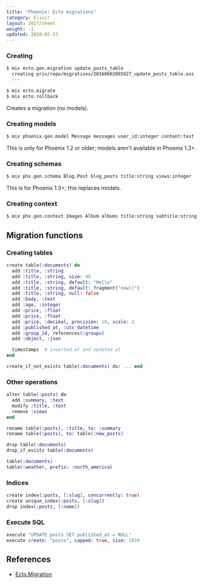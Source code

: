 ```yaml
---
title: "Phoenix: Ecto migrations"
category: Elixir
layout: 2017/sheet
weight: -1
updated: 2020-02-23
---
```


### Creating

```bash
$ mix ecto.gen.migration update_posts_table
  creating priv/repo/migrations/20160602085927_update_posts_table.exs
  ···
```

```bash
$ mix ecto.migrate
$ mix ecto.rollback
```

Creates a migration (no models).

### Creating models

```bash
$ mix phoenix.gen.model Message messages user_id:integer content:text
```

This is only for Phoenix 1.2 or older; models aren't available in Phoenix 1.3+.

### Creating schemas
```bash
$ mix phx.gen.schema Blog.Post blog_posts title:string views:integer
```

This is for Phoenix 1.3+; this replaces models.

### Creating context

```bash
$ mix phx.gen.context Images Album albums title:string subtitle:string privacy:string
```

## Migration functions

### Creating tables

```elixir
create table(:documents) do
  add :title, :string
  add :title, :string, size: 40
  add :title, :string, default: "Hello"
  add :title, :string, default: fragment("now()")
  add :title, :string, null: false
  add :body, :text
  add :age, :integer
  add :price, :float
  add :price, :float
  add :price, :decimal, precision: 10, scale: 2
  add :published_at, :utc_datetime
  add :group_id, references(:groups)
  add :object, :json

  timestamps  # inserted_at and updated_at
end

create_if_not_exists table(:documents) do: ... end
```

### Other operations

```elixir
alter table(:posts) do
  add :summary, :text
  modify :title, :text
  remove :views
end
```

```elixir
rename table(:posts), :title, to: :summary
rename table(:posts), to: table(:new_posts)
```

```elixir
drop table(:documents)
drop_if_exists table(:documents)
```

```elixir
table(:documents)
table(:weather, prefix: :north_america)
```

### Indices

```elixir
create index(:posts, [:slug], concurrently: true)
create unique_index(:posts, [:slug])
drop index(:posts, [:name])
```

### Execute SQL

```elixir
execute "UPDATE posts SET published_at = NULL"
execute create: "posts", capped: true, size: 1024
```

## References

- [Ecto.Migration](http://devdocs.io/phoenix/ecto/ecto.migration)
